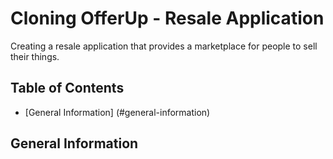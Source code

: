 # Cloning OfferUp - Resale Application
Creating a resale application that provides a marketplace for people to sell their things. 

## Table of Contents
* [General Information] (#general-information)

## General Information

